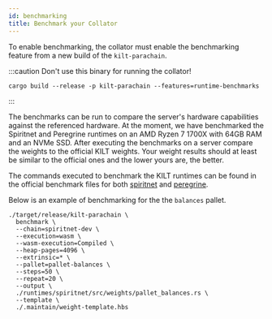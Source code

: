 ```yaml
---
id: benchmarking
title: Benchmark your Collator
---
```


To enable benchmarking, the collator must enable the benchmarking feature from a new build of the `kilt-parachain`.



:::caution Don't use this binary for running the collator!
```bash=
cargo build --release -p kilt-parachain --features=runtime-benchmarks
```
:::

The benchmarks can be run to compare the server's hardware capabilities against the referenced hardware.
At the moment, we have benchmarked the Spiritnet and Peregrine runtimes on an AMD Ryzen 7 1700X with 64GB RAM and an NVMe SSD.
After executing the benchmarks on a server compare the weights to the official KILT weights.
Your weight results should at least be similar to the official ones and the lower yours are, the better.

The commands executed to benchmark the KILT runtimes can be found in the official benchmark files for both [spiritnet](https://github.com/KILTprotocol/kilt-node/tree/master/runtimes/spiritnet/src/weights) and [peregrine](https://github.com/KILTprotocol/kilt-node/tree/master/runtimes/peregrine/src/weights).

Below is an example of benchmarking for the the `balances` pallet.

```bash=
./target/release/kilt-parachain \
  benchmark \
  --chain=spiritnet-dev \
  --execution=wasm \
  --wasm-execution=Compiled \
  --heap-pages=4096 \
  --extrinsic=* \
  --pallet=pallet-balances \
  --steps=50 \
  --repeat=20 \
  --output \
  ./runtimes/spiritnet/src/weights/pallet_balances.rs \
  --template \
  ./.maintain/weight-template.hbs
```